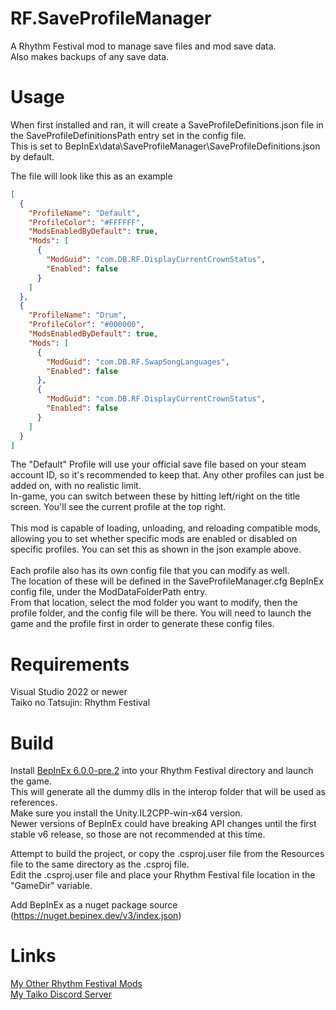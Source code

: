 # RF.SaveProfileManager
 A Rhythm Festival mod to manage save files and mod save data.\
 Also makes backups of any save data.
 

# Usage
 When first installed and ran, it will create a SaveProfileDefinitions.json file in the SaveProfileDefinitionsPath entry set in the config file.\
 This is set to BepInEx\data\SaveProfileManager\SaveProfileDefinitions.json by default.

The file will look like this as an example
```json
[
  {
    "ProfileName": "Default",
    "ProfileColor": "#FFFFFF",
    "ModsEnabledByDefault": true,
    "Mods": [
      {
        "ModGuid": "com.DB.RF.DisplayCurrentCrownStatus",
        "Enabled": false
      }
    ]
  },
  {
    "ProfileName": "Drum",
    "ProfileColor": "#000000",
    "ModsEnabledByDefault": true,
    "Mods": [
      {
        "ModGuid": "com.DB.RF.SwapSongLanguages",
        "Enabled": false
      },
      {
        "ModGuid": "com.DB.RF.DisplayCurrentCrownStatus",
        "Enabled": false
      }
    ]
  }
]
```
The "Default" Profile will use your official save file based on your steam account ID, so it's recommended to keep that. Any other profiles can just be added on, with no realistic limit.\
In-game, you can switch between these by hitting left/right on the title screen. You'll see the current profile at the top right.\
\
This mod is capable of loading, unloading, and reloading compatible mods, allowing you to set whether specific mods are enabled or disabled on specific profiles. You can set this as shown in the json example above.\
\
Each profile also has its own config file that you can modify as well.\
The location of these will be defined in the SaveProfileManager.cfg BepInEx config file, under the ModDataFolderPath entry.\
From that location, select the mod folder you want to modify, then the profile folder, and the config file will be there. You will need to launch the game and the profile first in order to generate these config files. 


  
# Requirements
 Visual Studio 2022 or newer\
 Taiko no Tatsujin: Rhythm Festival
 
 
# Build
 Install [BepInEx 6.0.0-pre.2](https://github.com/BepInEx/BepInEx/releases/tag/v6.0.0-pre.2) into your Rhythm Festival directory and launch the game.\
 This will generate all the dummy dlls in the interop folder that will be used as references.\
 Make sure you install the Unity.IL2CPP-win-x64 version.\
 Newer versions of BepInEx could have breaking API changes until the first stable v6 release, so those are not recommended at this time.
 
 Attempt to build the project, or copy the .csproj.user file from the Resources file to the same directory as the .csproj file.\
 Edit the .csproj.user file and place your Rhythm Festival file location in the "GameDir" variable.

Add BepInEx as a nuget package source (https://nuget.bepinex.dev/v3/index.json)

# Links 
 [My Other Rhythm Festival Mods](https://docs.google.com/spreadsheets/d/1xY_WANKpkE-bKQwPG4UApcrJUG5trrNrbycJQSOia0c)\
 [My Taiko Discord Server](https://discord.gg/6Bjf2xP)
 
